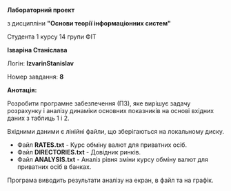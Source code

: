 **Лабораторний проект**

з дисципліни **"Основи теорії інформаціонних систем"**

Студента 1 курсу 14 групи ФІТ

**Ізваріна Станіслава**

Логін: **IzvarinStanislav**

Номер завдання: **8**

**Анотація:**

Розробити програмне забезпечення (ПЗ), яке вирішує задачу розрахунку і аналізу динаміки основних показників на основі вхідних даних з таблиць 1 і 2.

Вхідними даними є лінійні файли, що зберігаються на локальному диску.

* Файл **RATES.txt** - Курс обміну валют для приватних осіб.
* Файл **DIRECTORIES.txt** - Довідник ринків.
* Файл **ANALYSIS.txt** - Аналіз рівня зміни курсу обміну валют для приватних осіб в банках.

Програма виводить результати аналізу на екран, в файл та на графік.